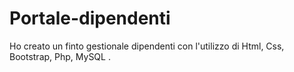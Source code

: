 # Portale-dipendenti
Ho creato un finto gestionale dipendenti con l'utilizzo di Html, Css, Bootstrap, Php, MySQL . 
